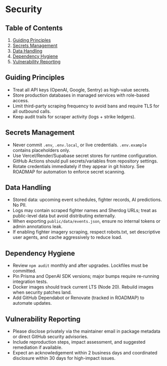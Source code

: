 # Security

## Table of Contents
1. [Guiding Principles](#guiding-principles)
2. [Secrets Management](#secrets-management)
3. [Data Handling](#data-handling)
4. [Dependency Hygiene](#dependency-hygiene)
5. [Vulnerability Reporting](#vulnerability-reporting)

## Guiding Principles
- Treat all API keys (OpenAI, Google, Sentry) as high-value secrets.
- Store production databases in managed services with role-based access.
- Limit third-party scraping frequency to avoid bans and require TLS for all outbound calls.
- Keep audit trails for scraper activity (logs + strike ledgers).

## Secrets Management
- Never commit `.env`, `.env.local`, or live credentials. `.env.example` contains placeholders only.
- Use Vercel/Render/Supabase secret stores for runtime configuration. GitHub Actions should pull secrets/variables from repository settings.
- Rotate credentials immediately if they appear in git history. See ROADMAP for automation to enforce secret scanning.

## Data Handling
- Stored data: upcoming event schedules, fighter records, AI predictions. No PII.
- Logs may contain scraped fighter names and Sherdog URLs; treat as public-level data but avoid distributing externally.
- When exporting `public/data/events.json`, ensure no internal tokens or admin annotations leak.
- If enabling fighter imagery scraping, respect robots.txt, set descriptive user agents, and cache aggressively to reduce load.

## Dependency Hygiene
- Review `npm audit` monthly and after upgrades. Lockfiles must be committed.
- Pin Prisma and OpenAI SDK versions; major bumps require re-running integration tests.
- Docker images should track current LTS (Node 20). Rebuild images when security patches land.
- Add GitHub Dependabot or Renovate (tracked in ROADMAP) to automate updates.

## Vulnerability Reporting
- Please disclose privately via the maintainer email in package metadata or direct GitHub security advisories.
- Include reproduction steps, impact assessment, and suggested remediation if available.
- Expect an acknowledgement within 2 business days and coordinated disclosure within 30 days for high-impact issues.
